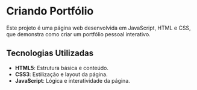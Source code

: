 # Criando Portfólio

Este projeto é uma página web desenvolvida em JavaScript, HTML e CSS, que demonstra como criar um portfólio pessoal interativo.

## Tecnologias Utilizadas

- **HTML5**: Estrutura básica e conteúdo.
- **CSS3**: Estilização e layout da página.
- **JavaScript**: Lógica e interatividade da página.